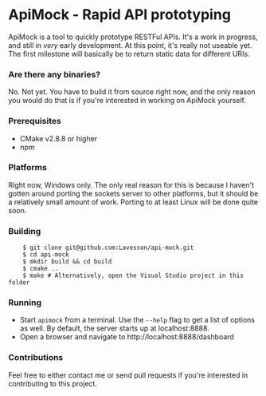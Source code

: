 # ApiMock - Rapid API prototyping

ApiMock is a tool to quickly prototype RESTFul APIs. It's a work in progress, and still in *very* early development.
At this point, it's really not useable yet. The first milestone will basically be to return static data for different URIs.

### Are there any binaries?

No. Not yet. You have to build it from source right now, and the only reason you would do that is if you're interested in
working on ApiMock yourself.

### Prerequisites

* CMake v2.8.8 or higher
* npm

### Platforms

Right now, Windows only. The only real reason for this is because I haven't gotten around porting the sockets server to other
platforms, but it should be a relatively small amount of work. Porting to at least Linux will be done quite soon.

### Building

        $ git clone git@github.com:Lavesson/api-mock.git
        $ cd api-mock
        $ mkdir build && cd build
        $ cmake ..
        $ make # Alternatively, open the Visual Studio project in this folder
        
### Running

* Start `apimock` from a terminal. Use the `--help` flag to get a list of options as well. By default, the server starts up
at localhost:8888.
* Open a browser and navigate to http://localhost:8888/dashboard

### Contributions

Feel free to either contact me or send pull requests if you're interested in contributing to this project.
